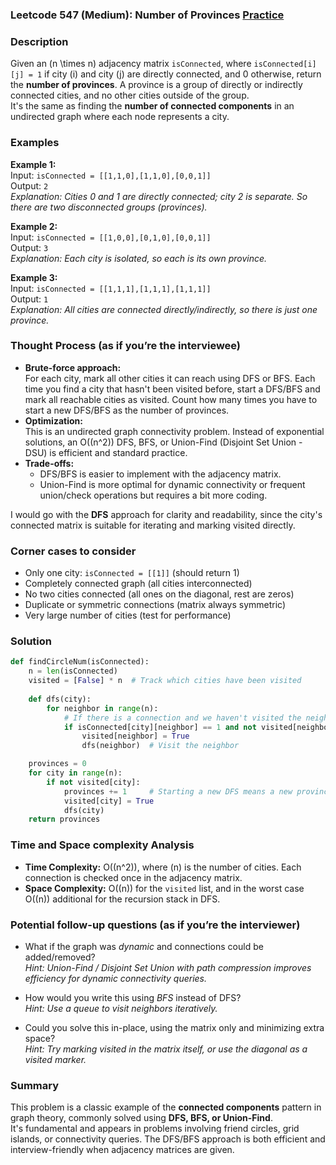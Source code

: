 ### Leetcode 547 (Medium): Number of Provinces [Practice](https://leetcode.com/problems/number-of-provinces)

### Description  
Given an \(n \times n\) adjacency matrix `isConnected`, where `isConnected[i][j] = 1` if city \(i\) and city \(j\) are directly connected, and 0 otherwise, return the **number of provinces**. A province is a group of directly or indirectly connected cities, and no other cities outside of the group.  
It's the same as finding the **number of connected components** in an undirected graph where each node represents a city.

### Examples  

**Example 1:**  
Input: `isConnected = [[1,1,0],[1,1,0],[0,0,1]]`  
Output: `2`  
*Explanation: Cities 0 and 1 are directly connected; city 2 is separate. So there are two disconnected groups (provinces).*

**Example 2:**  
Input: `isConnected = [[1,0,0],[0,1,0],[0,0,1]]`  
Output: `3`  
*Explanation: Each city is isolated, so each is its own province.*

**Example 3:**  
Input: `isConnected = [[1,1,1],[1,1,1],[1,1,1]]`  
Output: `1`  
*Explanation: All cities are connected directly/indirectly, so there is just one province.*

### Thought Process (as if you’re the interviewee)  
- **Brute-force approach:**  
  For each city, mark all other cities it can reach using DFS or BFS. Each time you find a city that hasn't been visited before, start a DFS/BFS and mark all reachable cities as visited. Count how many times you have to start a new DFS/BFS as the number of provinces.
- **Optimization:**  
  This is an undirected graph connectivity problem. Instead of exponential solutions, an O(\(n^2\)) DFS, BFS, or Union-Find (Disjoint Set Union - DSU) is efficient and standard practice.
- **Trade-offs:**  
  - DFS/BFS is easier to implement with the adjacency matrix.
  - Union-Find is more optimal for dynamic connectivity or frequent union/check operations but requires a bit more coding.

I would go with the **DFS** approach for clarity and readability, since the city's connected matrix is suitable for iterating and marking visited directly.

### Corner cases to consider  
- Only one city: `isConnected = [[1]]` (should return 1)
- Completely connected graph (all cities interconnected)
- No two cities connected (all ones on the diagonal, rest are zeros)
- Duplicate or symmetric connections (matrix always symmetric)
- Very large number of cities (test for performance)

### Solution

```python
def findCircleNum(isConnected):
    n = len(isConnected)
    visited = [False] * n  # Track which cities have been visited
    
    def dfs(city):
        for neighbor in range(n):
            # If there is a connection and we haven't visited the neighbor yet
            if isConnected[city][neighbor] == 1 and not visited[neighbor]:
                visited[neighbor] = True
                dfs(neighbor)  # Visit the neighbor

    provinces = 0
    for city in range(n):
        if not visited[city]:
            provinces += 1     # Starting a new DFS means a new province
            visited[city] = True
            dfs(city)
    return provinces
```

### Time and Space complexity Analysis  

- **Time Complexity:** O(\(n^2\)), where \(n\) is the number of cities. Each connection is checked once in the adjacency matrix.
- **Space Complexity:** O(\(n\)) for the `visited` list, and in the worst case O(\(n\)) additional for the recursion stack in DFS.

### Potential follow-up questions (as if you’re the interviewer)  

- What if the graph was *dynamic* and connections could be added/removed?  
  *Hint: Union-Find / Disjoint Set Union with path compression improves efficiency for dynamic connectivity queries.*

- How would you write this using *BFS* instead of DFS?  
  *Hint: Use a queue to visit neighbors iteratively.*

- Could you solve this in-place, using the matrix only and minimizing extra space?  
  *Hint: Try marking visited in the matrix itself, or use the diagonal as a visited marker.*

### Summary
This problem is a classic example of the **connected components** pattern in graph theory, commonly solved using **DFS, BFS, or Union-Find**.  
It's fundamental and appears in problems involving friend circles, grid islands, or connectivity queries. The DFS/BFS approach is both efficient and interview-friendly when adjacency matrices are given.